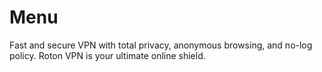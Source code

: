 # Menu
Fast and secure VPN with total privacy, anonymous browsing, and no-log policy. Roton VPN is your ultimate online shield.
